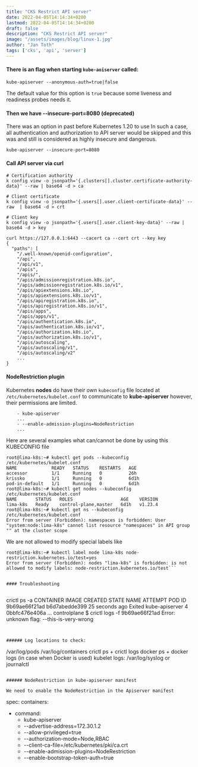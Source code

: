 ```yaml
---
title: "CKS Restrict API server"
date: 2022-04-05T14:14:34+0200
lastmod: 2022-04-05T14:14:34+0200
draft: false
description: "CKS Restrict API server"
image: "/assets/images/blog/linux-1.jpg"
author: "Jan Toth"
tags: ['cks', 'api', 'server']
---
```


#### There is an flag when starting `kube-aoiserver` called:


```
kube-apiserver --anonymous-auth=true|false
```

The default value for this option is `true` because some liveness and readiness probes needs it.

#### Then we have --insecure-port=8080 (deprecated)

There was an option in past before Kubernetes 1.20 to use
In such a case, all authentication and authorization to API server would be skipped and this was and still is considered as highly insecure and dangerous.

```
kube-apiserver --insecure-port=8080
```


#### Call API server via curl


```
# Certification authority
k config view -o jsonpath='{.clusters[].cluster.certificate-authority-data}' --raw | base64 -d > ca

# Client certificate
k config view -o jsonpath='{.users[].user.client-certificate-data}' --raw  | base64 -d > crt

# Client key
k config view -o jsonpath='{.users[].user.client-key-data}' --raw | base64 -d > key

curl https://127.0.0.1:6443 --cacert ca --cert crt --key key
{
  "paths": [
    "/.well-known/openid-configuration",
    "/api",
    "/api/v1",
    "/apis",
    "/apis/",
    "/apis/admissionregistration.k8s.io",
    "/apis/admissionregistration.k8s.io/v1",
    "/apis/apiextensions.k8s.io",
    "/apis/apiextensions.k8s.io/v1",
    "/apis/apiregistration.k8s.io",
    "/apis/apiregistration.k8s.io/v1",
    "/apis/apps",
    "/apis/apps/v1",
    "/apis/authentication.k8s.io",
    "/apis/authentication.k8s.io/v1",
    "/apis/authorization.k8s.io",
    "/apis/authorization.k8s.io/v1",
    "/apis/autoscaling",
    "/apis/autoscaling/v1",
    "/apis/autoscaling/v2"
    ...
}
```


#### NodeRestriction plugin

Kubernetes **nodes** do have their own `kubeconfig` file located at `/etc/kubernetes/kubelet.conf` to communicate to **kube-apiserver** however, their permissions are limited.

```
    - kube-apiserver
    ...
    - --enable-admission-plugins=NodeRestriction
    ...
```

Here are several examples what can/cannot be done by using this KUBECONFIG file

```
root@lima-k8s:~# kubectl get pods --kubeconfig /etc/kubernetes/kubelet.conf
NAME             READY   STATUS    RESTARTS   AGE
accessor         1/1     Running   0          26h
krissko          1/1     Running   0          6d1h
pod-in-default   1/1     Running   0          6d1h
root@lima-k8s:~# kubectl get nodes --kubeconfig /etc/kubernetes/kubelet.conf
NAME       STATUS   ROLES                  AGE    VERSION
lima-k8s   Ready    control-plane,master   6d1h   v1.23.4
root@lima-k8s:~# kubectl get ns --kubeconfig /etc/kubernetes/kubelet.conf
Error from server (Forbidden): namespaces is forbidden: User "system:node:lima-k8s" cannot list resource "namespaces" in API group "" at the cluster scope
```

We are not allowed to modify special labels like

```
root@lima-k8s:~# kubectl label node lima-k8s node-restriction.kubernetes.io/test=yes
Error from server (Forbidden): nodes "lima-k8s" is forbidden: is not allowed to modify labels: node-restriction.kubernetes.io/test```


#### Troubleshooting


```
crictl ps -a
CONTAINER           IMAGE               CREATED             STATE               NAME                      ATTEMPT             POD ID
9b69ae66f21ad       b6d7abedde399       25 seconds ago      Exited              kube-apiserver            4                   0bbfc476e406a
...
controlplane $ crictl logs -f 9b69ae66f21ad
Error: unknown flag: --this-is-very-wrong
```


###### Log locations to check:

```
/var/log/pods
/var/log/containers
crictl ps + crictl logs
docker ps + docker logs (in case when Docker is used)
kubelet logs: /var/log/syslog or journalctl
```

###### NodeRestriction in kube-apiserver manifest

We need to enable the NodeRestriction in the Apiserver manifest

```
spec:
  containers:
  - command:
    - kube-apiserver
    - --advertise-address=172.30.1.2
    - --allow-privileged=true
    - --authorization-mode=Node,RBAC
    - --client-ca-file=/etc/kubernetes/pki/ca.crt
    - --enable-admission-plugins=NodeRestriction
    - --enable-bootstrap-token-auth=true
